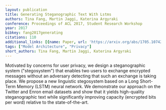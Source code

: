 ```yaml
---
layout: publication
title: Generating Steganographic Text With Lstms
authors: Tina Fang, Martin Jaggi, Katerina Argyraki
conference: Proceedings of ACL 2017, Student Research Workshop
year: 2017
bibkey: fang2017generating
citations: 110
additional_links: [{name: Paper, url: 'https://arxiv.org/abs/1705.10742'}]
tags: ["Model Architecture", "Privacy"]
short_authors: Tina Fang, Martin Jaggi, Katerina Argyraki
---
```

Motivated by concerns for user privacy, we design a steganographic system
("stegosystem") that enables two users to exchange encrypted messages without
an adversary detecting that such an exchange is taking place. We propose a new
linguistic stegosystem based on a Long Short-Term Memory (LSTM) neural network.
We demonstrate our approach on the Twitter and Enron email datasets and show
that it yields high-quality steganographic text while significantly improving
capacity (encrypted bits per word) relative to the state-of-the-art.